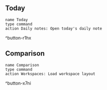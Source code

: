## Today
```button
name Today
type command
action Daily notes: Open today's daily note
```
^button-r1hx
## Comparison
```button
name Comparison
type command
action Workspaces: Load workspace layout
```
^button-x7ni



